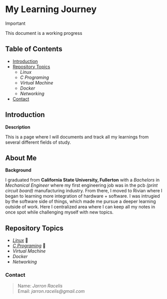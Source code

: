 # My Learning Journey

> [!IMPORTANT]
> This document is a working progress


## Table of Contents

* [Introduction](#introduction)
* [Repository Topics](#repository-topics)
    * _Linux_
    * _C Programing_
    * _Virtual Machine_
    * _Docker_
    * _Networking_
* [Contact](#contact)   

## Introduction

**Description**

This is a page where I will documents and track all my learnings from several different fields of study.

## About Me

**Background**

I graduated from **California State University, Fullerton** with a _Bachelors_ in _Mechanical Engineer_ where my first engineering job was in the pcb _(print circuit board)_ manufacturing industry. From there, I moved to Rivian where I began to learning more integration of hardware + software. I was intrugied by the software side of things, which made me pursue a deeper learning outside of work. Here I centralized area where I can keep all my notes in once spot while challenging myself with new topics.

## Repository Topics

* [_Linux_](https://github.com/jracelis-hub/my-learning-notes/tree/main/linux) :open_file_folder: 
* [_C Programing_](https://github.com/jracelis-hub/my-learning-notes/tree/main/c_programming) :open_file_folder: 
* _Virtual Machine_
* _Docker_
* _Networking_

### Contact
>  Name: _Jarron Racelis_ \
>  Email: _jarron.racelis@gmail.com_

